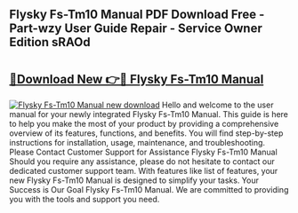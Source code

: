 ## Flysky Fs-Tm10 Manual PDF Download Free - Part-wzy User Guide Repair - Service Owner Edition sRAOd

# <h2><a href="http://cf29333.oget.top/?id=Flysky+Fs-Tm10+Manual">🔗Download New 👉🔴 Flysky Fs-Tm10 Manual</a></h2>

[![Flysky Fs-Tm10 Manual new download](https://i.imgur.com/5g1atiW.png)](http://cf29333.oget.top/?id=Flysky+Fs-Tm10+Manual)
Hello and welcome to the user manual for your newly integrated Flysky Fs-Tm10 Manual. This guide is here to help you make the most of your product by providing a comprehensive overview of its features, functions, and benefits. You will find step-by-step instructions for installation, usage, maintenance, and troubleshooting. Please Contact Customer Support for Assistance Flysky Fs-Tm10 Manual Should you require any assistance, please do not hesitate to contact our dedicated customer support team. With features like list of features, your new Flysky Fs-Tm10 Manual is designed to simplify your tasks. Your Success is Our Goal Flysky Fs-Tm10 Manual. We are committed to providing you with the tools and support you need.
